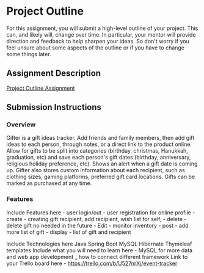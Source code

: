 # Project Outline
For this assignment, you will submit a high-level outline of your project. This can, and likely will, change over time. In particular, your mentor will provide direction and feedback to help sharpen your ideas. So don't worry if you feel unsure about some aspects of the outline or if you have to change some things later.

## Assignment Description
[Project Outline Assignment](https://education.launchcode.org/liftoff/modules/assignments/project-outline)

## Submission Instructions

### Overview
Gifter is a gift ideas tracker. Add friends and family members, then add gift 
ideas to each person, through notes, or a direct link to the product 
online. Allow for gifts to be split into categories (birthday, christmas,
 Hanukkah, graduation, etc) and save each person's gift dates (birthday, 
 anniversary, religious holiday preference, etc). Shows an alert when a gift date 
 is coming up. Gifter also stores custom information about each recipient, such as 
 clothing sizes, gaming platforms, preferred gift card locations. Gifts can be 
 marked as purchased at any time.
### Features
Include Features here
    - user login/out - user registration for online profile 
    - create - creating gift recipient, add recipient, wish list for self, 
     - delete - delete gift no needed in the future
     - Edit - monitor inventory 
     - post - add more list of gift 
     - display - list of gift and recipient 
 
Include Technologies here
        Java
        Spring Boot
        MySQL
        Hibernate
        Thymeleaf templates
Include what you will need to learn here
    - MySQL for more data and web app development
    _ how to connect different framework
Link to your Trello board here
    - https://trello.com/b/U527nrXj/event-tracker
